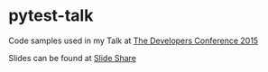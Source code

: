 pytest-talk
===========
Code samples used in my Talk at [The Developers Conference 2015][#tdc2015]

Slides can be found at [Slide Share][#slides]

[#tdc2015]: http://www.thedevelopersconference.com.br/tdc/2015/saopaulo/trilha-python
[#slides]: http://todo.erickwilder.com